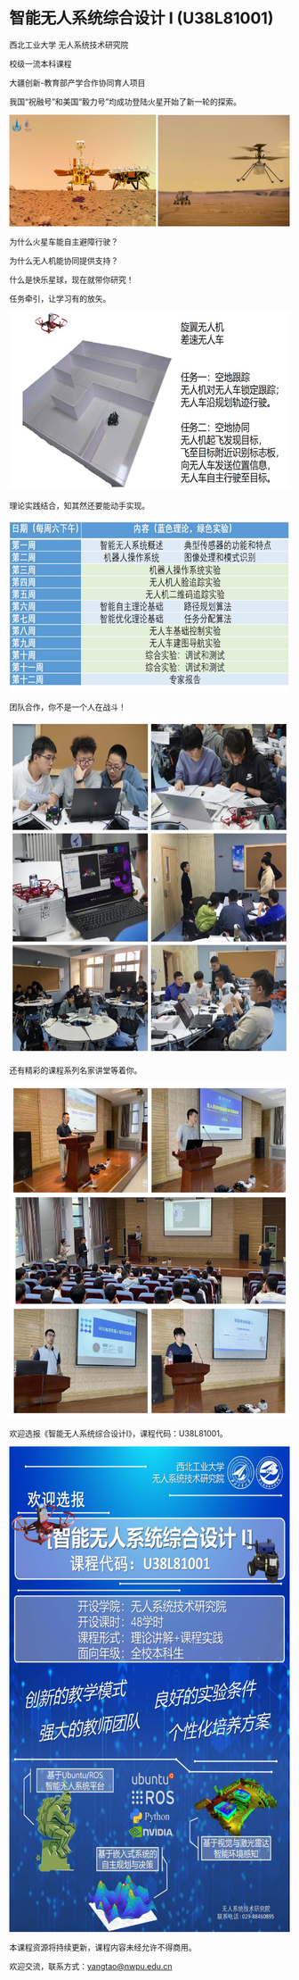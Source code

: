 # 智能无人系统综合设计 I (U38L81001)
西北工业大学 无人系统技术研究院

校级一流本科课程

大疆创新-教育部产学合作协同育人项目

我国“祝融号”和美国“毅力号”均成功登陆火星开始了新一轮的探索。

<div align=left><img src="https://github.com/cavayangtao/npurobocourse/blob/main/fig/mars.png" width="600" height="200"/></div>

为什么火星车能自主避障行驶？

为什么无人机能协同提供支持？

什么是快乐星球，现在就带你研究！

任务牵引，让学习有的放矢。

<div align=left><img src="https://github.com/cavayangtao/npurobocourse/blob/main/fig/tt.jpg" width="600" height="320"/></div>

理论实践结合，知其然还要能动手实现。

<div align=left><img src="https://github.com/cavayangtao/npurobocourse/blob/main/fig/courses.jpg" width="600" height="310"/></div>

团队合作，你不是一个人在战斗！

<div align=left><img src="https://github.com/cavayangtao/npurobocourse/blob/main/fig/students.jpg" width="600" height="600"/></div>

还有精彩的课程系列名家讲堂等着你。

<div align=left><img src="https://github.com/cavayangtao/npurobocourse/blob/main/fig/talk.jpg" width="600" height="600"/></div>

欢迎选报《智能无人系统综合设计I》，课程代码：U38L81001。

<div align=left><img src="https://github.com/cavayangtao/npurobocourse/blob/main/fig/poster1.jpg" width="600" height="870"/></div>

本课程资源将持续更新，课程内容未经允许不得商用。

欢迎交流，联系方式：yangtao@nwpu.edu.cn
